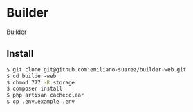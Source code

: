 # Builder
Builder

## Install

```sh
$ git clone git@github.com:emiliano-suarez/builder-web.git
$ cd builder-web
$ chmod 777 -R storage
$ composer install
$ php artisan cache:clear
$ cp .env.example .env
```
